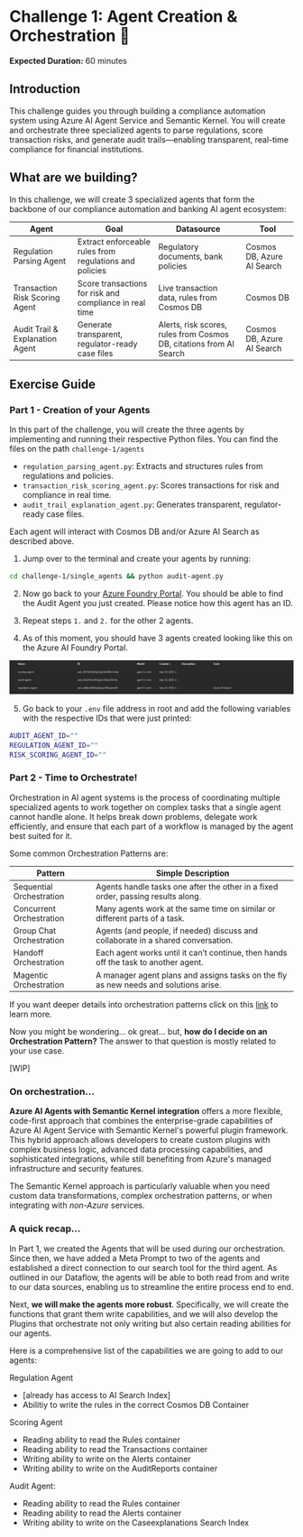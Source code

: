 # Challenge 1: Agent Creation & Orchestration 🚦

**Expected Duration:** 60 minutes

## Introduction
This challenge guides you through building a compliance automation system using Azure AI Agent Service and Semantic Kernel. You will create and orchestrate three specialized agents to parse regulations, score transaction risks, and generate audit trails—enabling transparent, real-time compliance for financial institutions.

## What are we building?
In this challenge, we will create 3 specialized agents that form the backbone of our compliance automation and banking AI agent ecosystem:

| Agent                        | Goal                                                      | Datasource                                                                 | Tool                        |
|------------------------------|-----------------------------------------------------------|----------------------------------------------------------------------------|-----------------------------|
| Regulation Parsing Agent     | Extract enforceable rules from regulations and policies    | Regulatory documents, bank policies                                        | Cosmos DB, Azure AI Search |
| Transaction Risk Scoring Agent | Score transactions for risk and compliance in real time   | Live transaction data, rules from Cosmos DB                                | Cosmos DB                 |
| Audit Trail & Explanation Agent | Generate transparent, regulator-ready case files          | Alerts, risk scores, rules from Cosmos DB, citations from AI Search        | Cosmos DB, Azure AI Search |


## Exercise Guide 

### Part 1 - Creation of your Agents

In this part of the challenge, you will create the three agents by implementing and running their respective Python files. You can find the files on the path `challenge-1/agents`

- `regulation_parsing_agent.py`: Extracts and structures rules from regulations and policies.
- `transaction_risk_scoring_agent.py`: Scores transactions for risk and compliance in real time.
- `audit_trail_explanation_agent.py`: Generates transparent, regulator-ready case files.

Each agent will interact with Cosmos DB and/or Azure AI Search as described above.

1. Jump over to the terminal and create your agents by running:

```bash
cd challenge-1/single_agents && python audit-agent.py
```

2. Now go back to your [Azure Foundry Portal](https://ai.azure.com/). You should be able to find the Audit Agent you just created. Please notice how this agent has an ID.

3. Repeat steps `1.` and `2.` for the other 2 agents. 

4. As of this moment, you should have 3 agents created looking like this on the Azure AI Foundry Portal.

![alt text](image.png)

5. Go back to your `.env` file address in root and add the following variables with the respective IDs that were just printed:

```bash
AUDIT_AGENT_ID=""
REGULATION_AGENT_ID=""
RISK_SCORING_AGENT_ID=""
```


### Part 2 - Time to Orchestrate!

Orchestration in AI agent systems is the process of coordinating multiple specialized agents to work together on complex tasks that a single agent cannot handle alone. It helps break down problems, delegate work efficiently, and ensure that each part of a workflow is managed by the agent best suited for it. 

Some common Orchestration Patterns are:

| Pattern                  | Simple Description                                                                  |
|--------------------------|------------------------------------------------------------------------------------|
| Sequential Orchestration | Agents handle tasks one after the other in a fixed order, passing results along.   |
| Concurrent Orchestration | Many agents work at the same time on similar or different parts of a task.         |
| Group Chat Orchestration | Agents (and people, if needed) discuss and collaborate in a shared conversation.   |
| Handoff Orchestration    | Each agent works until it can’t continue, then hands off the task to another agent.|
| Magentic Orchestration   | A manager agent plans and assigns tasks on the fly as new needs and solutions arise.|

If you want deeper details into orchestration patterns click on this [link](https://learn.microsoft.com/en-us/azure/architecture/ai-ml/guide/ai-agent-design-patterns?toc=%2Fazure%2Fdeveloper%2Fai%2Ftoc.json&bc=%2Fazure%2Fdeveloper%2Fai%2Fbreadcrumb%2Ftoc.json) to learn more.

Now you might be wondering... ok great... but, **how do I decide on an Orchestration Pattern?** The answer to that question is mostly related to your use case. 

[WIP]

### On orchestration...

**Azure AI Agents with Semantic Kernel integration** offers a more flexible, code-first approach that combines the enterprise-grade capabilities of Azure AI Agent Service with Semantic Kernel's powerful plugin framework. This hybrid approach allows developers to create custom plugins with complex business logic, advanced data processing capabilities, and sophisticated integrations, while still benefiting from Azure's managed infrastructure and security features. 

The Semantic Kernel approach is particularly valuable when you need custom data transformations, complex orchestration patterns, or when integrating with *non-Azure* services.

### A quick recap...

In Part 1, we created the Agents that will be used during our orchestration. Since then, we have added a Meta Prompt to two of the agents and established a direct connection to our search tool for the third agent. As outlined in our Dataflow, the agents will be able to both read from and write to our data sources, enabling us to streamline the entire process end to end.

Next, **we will make the agents more robust**. Specifically, we will create the functions that grant them write capabilities, and we will also develop the Plugins that orchestrate not only writing but also certain reading abilities for our agents.

Here is a comprehensive list of the capabilities we are going to add to our agents: 

Regulation Agent 
- [already has access to AI Search Index] 
-  Abilitiy to write the rules in the correct Cosmos DB Container

Scoring Agent
- Reading ability to read the Rules container
- Reading ability to read the Transactions container
- Writing ability to write on the Alerts container
- Writing ability to write on the AuditReports container

Audit Agent:
- Reading ability to read the Rules container
- Reading ability to read the Alerts container
- Writing ability to write on the Caseexplanations Search Index
